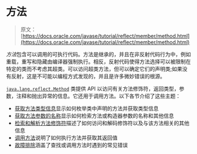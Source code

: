# 方法

> 原文： [https://docs.oracle.com/javase/tutorial/reflect/member/method.html](https://docs.oracle.com/javase/tutorial/reflect/member/method.html)

*方法*包含可以调用的可执行代码。方法是继承的，并且在非反射代码行为中，例如重载，重写和隐藏由编译器强制执行。相反，反射代码使得方法选择可以被限制在特定的类而不考虑其超类。可以访问超类方法，但可以确定它们的声明类;如果没有反射，这是不可能以编程方式发现的，并且是许多微妙错误的根源。

[`java.lang.reflect.Method`](https://docs.oracle.com/javase/8/docs/api/java/lang/reflect/Method.html) 类提供 API 以访问有关方法修饰符，返回类型，参数，注释和抛出异常的信息。它还用于调用方法。以下各节介绍了这些主题：

*   [获取方法类型信息](methodType.html)显示如何枚举类中声明的方法并获取类型信息
*   [获取方法参数的名称](methodparameterreflection.html)显示如何检索方法或构造器参数的名称和其他信息
*   [检索和解析方法修饰符](methodModifiers.html)描述了如何访问和解码修饰符以及与该方法相关的其他信息
*   [调用方法](methodInvocation.html)说明了如何执行方法并获取其返回值
*   [故障排除](methodTrouble.html)涵盖了查找或调用方法时遇到的常见错误